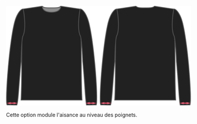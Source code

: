 ![L'aisance poignets pour Brian](./cuffease.svg)

Cette option module l'aisance au niveau des poignets.
